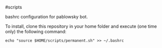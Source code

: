 #scripts

bashrc configuration for pablowsky bot.

To install, clone this repository in your home folder and execute (one time only) the following command:

    echo "source $HOME/scripts/permanent.sh" >> ~/.bashrc
